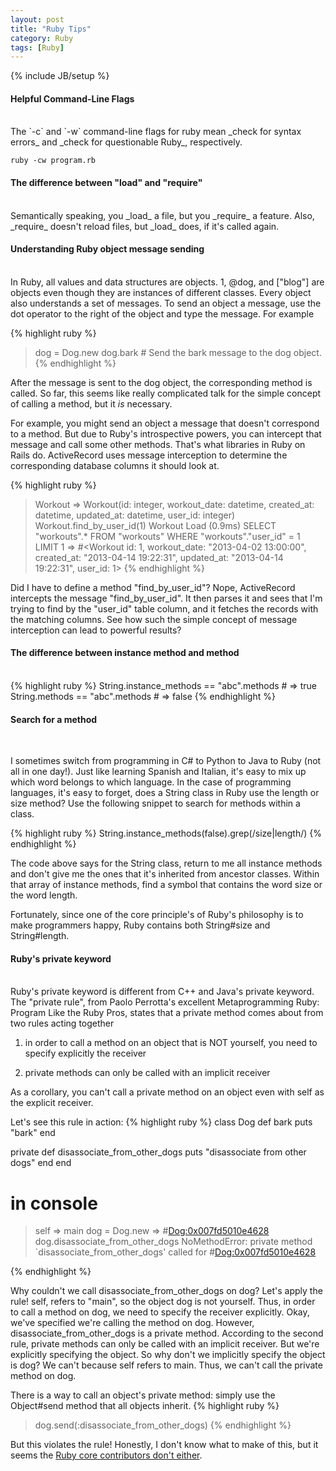 ```yaml
---
layout: post
title: "Ruby Tips"
category: Ruby
tags: [Ruby]
---
```

{% include JB/setup %}

#### Helpful Command-Line Flags
<br />
The `-c` and `-w` command-line flags for ruby mean _check for syntax errors_ and _check for questionable Ruby_,
respectively.

    ruby -cw program.rb

#### The difference between "load" and "require"
<br />
Semantically speaking, you _load_ a file, but you _require_ a feature. Also, _require_ doesn't reload
files, but _load_ does, if it's called again.

#### Understanding Ruby object message sending
<br />
In Ruby, all values and data structures are objects. 1, @dog, and ["blog"] are objects
even though they are instances of different classes. Every object also understands a set
of messages. To send an object a message, use the dot operator to the right of the object
and type the message. For example

{% highlight ruby %}
> dog = Dog.new
> dog.bark # Send the bark message to the dog object.
{% endhighlight %}

After the message is sent to the dog object, the corresponding method is called.
So far, this seems like really complicated talk for the simple concept of calling a method,
but it _is_ necessary.

For example, you might send an object a message that doesn't correspond to a method.
But due to Ruby's introspective powers, you can intercept that message and call some
other methods. That's what libraries in Ruby on Rails do. ActiveRecord uses message
interception to determine the corresponding database columns it should look at.

{% highlight ruby %}
> Workout
=> Workout(id: integer, workout_date: datetime, created_at: datetime, updated_at: datetime, user_id: integer)
> Workout.find_by_user_id(1)
Workout Load (0.9ms)  SELECT "workouts".* FROM "workouts" WHERE "workouts"."user_id" = 1 LIMIT 1
=> #<Workout id: 1, workout_date: "2013-04-02 13:00:00", created_at: "2013-04-14 19:22:31", updated_at: "2013-04-14 19:22:31", user_id: 1>
{% endhighlight %}

Did I have to define a method "find_by_user_id"? Nope, ActiveRecord intercepts the message "find_by_user_id". It then parses it and sees
that I'm trying to find by the "user_id" table column, and it fetches the records with the matching columns. See how such the simple concept of message
interception can lead to powerful results?

#### The difference between instance method and method
<br />
{% highlight ruby %}
String.instance_methods == "abc".methods    # => true
String.methods == "abc".methods             # => false
{% endhighlight %}

#### Search for a method
<br />

I sometimes switch from programming in C# to Python to Java to Ruby (not all in one day!). Just like learning Spanish and Italian, it's easy to mix up which word belongs to which language. In the case of programming languages, it's easy to forget, does a String class in Ruby use the length or size method? Use the following snippet to search for methods within a class.

{% highlight ruby %}
String.instance_methods(false).grep(/size|length/)
{% endhighlight %}

The code above says for the String class, return to me all instance methods and don't give me the ones that it's inherited from ancestor classes. Within that array of instance methods, find a symbol that contains the word size or the word length.

Fortunately, since one of the core principle's of Ruby's philosophy is to make programmers happy, Ruby contains both String#size and String#length.

#### Ruby's private keyword
<br />
Ruby's private keyword is different from C++ and Java's private keyword. The "private rule",
from Paolo Perrotta's excellent Metaprogramming Ruby: Program Like the Ruby Pros, states that
a private method comes about from two rules acting together

1) in order to call a method on an object that is NOT yourself, you need to specify explicitly the receiver

2) private methods can only be called with an implicit receiver

As a corollary, you can't call a private method on an object even with self as the explicit receiver.

Let's see this rule in action:
{% highlight ruby %}
class Dog
  def bark
    puts "bark"
  end

  private
  def disassociate_from_other_dogs
    puts "disassociate from other dogs"
  end
end

# in console
> self
=> main
> dog = Dog.new
=> #<Dog:0x007fd5010e4628>
> dog.disassociate_from_other_dogs
NoMethodError: private method `disassociate_from_other_dogs' called for #<Dog:0x007fd5010e4628>
> 
{% endhighlight %}

Why couldn't we call disassociate_from_other_dogs on dog? Let's apply the rule! self, refers to "main", so the object dog is not yourself. Thus, in order to call a method on dog, we need to specify the receiver explicitly.
Okay, we've specified we're calling the method on dog. However, disassociate_from_other_dogs is a private method. According to the second rule, private methods can only be called with an implicit receiver. But we're explicitly specifying the object. So why don't we implicitly specify the object is dog? We can't because self refers to main. Thus, we can't call the private method on dog.

There is a way to call an object's private method: simply use the Object#send method that all objects inherit.
{% highlight ruby %}
> dog.send(:disassociate_from_other_dogs)
{% endhighlight %}

But this violates the rule! Honestly, I don't know what to make of this, but it seems the [Ruby core contributors don't either](http://blade.nagaokaut.ac.jp/cgi-bin/scat.rb/ruby/ruby-core/7404).